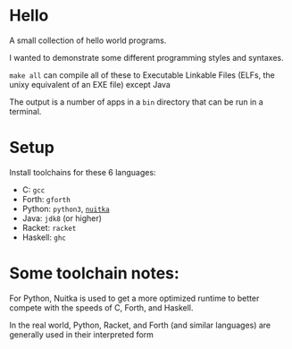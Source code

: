 # Hello

A small collection of hello world programs.

I wanted to demonstrate some different programming styles and syntaxes.

`make all` can compile all of these to Executable Linkable Files (ELFs, the unixy equivalent of an EXE file) except Java

The output is a number of apps in a `bin` directory that can be run in a terminal.

# Setup

Install toolchains for these 6 languages:

- C: `gcc`
- Forth: `gforth`
- Python: `python3`, [`nuitka`](https://www.nuitka.net/pages/download.html)
- Java: `jdk8` (or higher)
- Racket: `racket`
- Haskell: `ghc`

# Some toolchain notes:

For Python, Nuitka is used to get a more optimized runtime to better compete with the speeds of C, Forth, and Haskell.

In the real world, Python, Racket, and Forth (and similar languages) are generally used in their interpreted form


